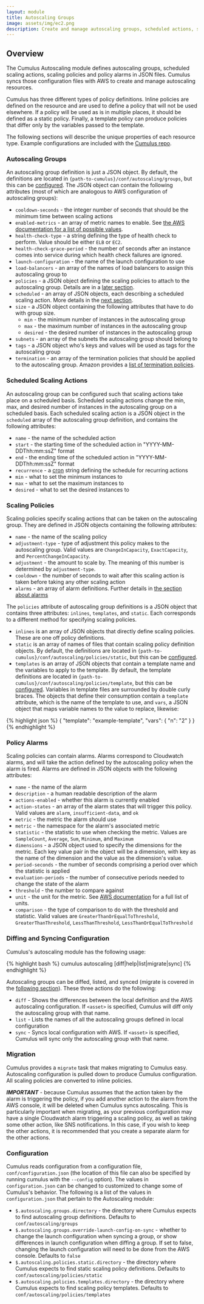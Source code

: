 ```yaml
---
layout: module
title: Autoscaling Groups
image: assets/img/ec2.png
description: Create and manage autoscaling groups, scheduled actions, scaling policies and policy alarms with configuration.
---
```

Overview
--------

The Cumulus Autoscaling module defines autoscaling groups, scheduled scaling actions, scaling policies and policy alarms in JSON files. Cumulus syncs those configuration files with AWS to create and manage autoscaling resources.

Cumulus has three different types of policy definitions. Inline policies are defined on the resource and are used to define a policy that will not be used elsewhere. If a policy will be used as is in multiple places, it should be defined as a static policy. Finally, a template policy can produce policies that differ only by the variables passed to the template.

The following sections will describe the unique properties of each resource type. Example configurations are included with the [Cumulus repo](https://github.com/lucidsoftware/cumulus).

### Autoscaling Groups

An autoscaling group definition is just a JSON object. By default, the definitions are located in `{path-to-cumulus}/conf/autoscaling/groups`, but this can be [configured](#configuration). The JSON object can contain the following attributes (most of which are analogous to AWS configuration of autoscaling groups):

* `cooldown-seconds` - the integer number of seconds that should be the minimum time between scaling actions
* `enabled-metrics` - an array of metric names to enable. See <a href="http://docs.aws.amazon.com/sdkforruby/api/Aws/AutoScaling/Client.html#enable_metrics_collection-instance_method" target="_blank">the AWS documentation for a list of possible values</a>.
* `health-check-type` - a string defining the type of health check to perform. Value should be either `ELB` or `EC2`.
* `health-check-grace-period` - the number of seconds after an instance comes into service during which health check failures are ignored.
* `launch-configuration` - the name of the launch configuration to use
* `load-balancers` - an array of the names of load balancers to assign this autoscaling group to
* `policies` - a JSON object defining the scaling policies to attach to the autoscaling group. Details are in a [later section](#scaling-policies).
* `scheduled` - an array of JSON objects, each describing a scheduled scaling action. More details in the [next section](#scheduled-scaling-actions).
* `size` - a JSON object containing the following attributes that have to do with group size.
  * `min` - the minimum number of instances in the autoscaling group
  * `max` - the maximum number of instances in the autoscaling group
  * `desired` - the desired number of instances in the autoscaling group
* `subnets` - an array of the subnets the autoscaling group should belong to
* `tags` - a JSON object who's keys and values will be used as tags for the autoscaling group
* `termination` - an array of the termination policies that should be applied to the autoscaling group. Amazon provides a <a href="http://docs.aws.amazon.com/AutoScaling/latest/DeveloperGuide/AutoScalingBehavior.InstanceTermination.html#custom-termination-policy" target="_blank">list of termination policies</a>.

### Scheduled Scaling Actions

An autoscaling group can be configured such that scaling actions take place on a scheduled basis. Scheduled scaling actions change the min, max, and desired number of instances in the autoscaling group on a scheduled basis. Each scheduled scaling action is a JSON object in the `scheduled` array of the autoscaling group definition, and contains the following attributes:

* `name` - the name of the scheduled action
* `start` - the starting time of the scheduled action in "YYYY-MM-DDThh:mm:ssZ" format
* `end` - the ending time of the scheduled action in "YYYY-MM-DDThh:mm:ssZ" format
* `recurrence` - a <a href="https://en.wikipedia.org/wiki/Cron" target="_blank">cron</a> string defining the schedule for recurring actions
* `min` - what to set the minimum instances to
* `max` - what to set the maximum instances to
* `desired` - what to set the desired instances to

### Scaling Policies

Scaling policies specify scaling actions that can be taken on the autoscaling group. They are defined in JSON objects containing the following attributes:

* `name` - the name of the scaling policy
* `adjustment-type` - type of adjustment this policy makes to the autoscaling group. Valid values are `ChangeInCapacity`, `ExactCapacity`, and `PercentChangeInCapacity`.
* `adjustment` - the amount to scale by. The meaning of this number is determined by `adjustment-type`.
* `cooldown` - the number of seconds to wait after this scaling action is taken before taking any other scaling action
* `alarms` - an array of alarm definitions. Further details in [the section about alarms](#policy-alarms)

The `policies` attribute of autoscaling group definitions is a JSON object that contains three attributes: `inlines`, `templates`, and `static`. Each corresponds to a different method for specifying scaling policies.

* `inlines` is an array of JSON objects that directly define scaling policies. These are one off policy definitions.
* `static` is an array of names of files that contain scaling policy definition objects. By default, the definitions are located in `{path-to-cumulus}/conf/autoscaling/policies/static`, but this can be [configured](#configuration).
* `templates` is an array of JSON objects that contain a template name and the variables to apply to the template. By default, the template definitions are located in `{path-to-cumulus}/conf/autoscaling/policies/template`, but this can be [configured](#configuration). Variables in template files are surrounded by double curly braces. The objects that define their consumption contain a `template` attribute, which is the name of the template to use, and `vars`, a JSON object that maps variable names to the value to replace, likewise:

{% highlight json %}
{
  "template": "example-template",
  "vars": {
    "n": "2"
  }
}
{% endhighlight %}

### Policy Alarms

Scaling policies can contain alarms. Alarms correspond to Cloudwatch alarms, and will take the action defined by the autoscaling policy when the alarm is fired. Alarms are defined in JSON objects with the following attributes:

* `name` - the name of the alarm
* `description` - a human readable description of the alarm
* `actions-enabled` - whether this alarm is currently enabled
* `action-states` - an array of the alarm states that will trigger this policy. Valid values are `alarm`, `insufficient-data`, and `ok`
* `metric` - the metric the alarm should use
* `metric` - the namespace for the alarm's associated metric
* `statistic` - the statistic to use when checking the metric. Values are `SampleCount`, `Average`, `Sum`, `Minimum`, and `Maximum`
* `dimensions` - a JSON object used to specify the dimensions for the metric. Each key value pair in the object will be a dimension, with key as the name of the dimension and the value as the dimension's value.
* `period-seconds` - the number of seconds comprising a period over which the statistic is applied
* `evaluation-periods` - the number of consecutive periods needed to change the state of the alarm
* `threshold` - the number to compare against
* `unit` - the unit for the metric. See <a href="http://docs.aws.amazon.com/sdkforruby/api/Aws/CloudWatch/Client.html#put_metric_alarm-instance_method" target="_blank">AWS documentation</a> for a full list of units.
* `comparison` - the type of comparison to do with the threshold and statistic. Valid values are `GreaterThanOrEqualToThreshold`, `GreaterThanThreshold`, `LessThanThreshold`, `LessThanOrEqualToThreshold`

### Diffing and Syncing Configuration

Cumulus's autoscaling module has the following usage:

{% highlight bash %}
cumulus autoscaling [diff|help|list|migrate|sync] <asset>
{% endhighlight %}

Autoscaling groups can be diffed, listed, and synced (migrate is covered in the [following section](#migration)). These three actions do the following:

* `diff` - Shows the differences between the local definition and the AWS autoscaling configuration. If `<asset>` is specified, Cumulus will diff only the autoscaling group with that name.
* `list` - Lists the names of all the autoscaling groups defined in local configuration
* `sync` - Syncs local configuration with AWS. If `<asset>` is specified, Cumulus will sync only the autoscaling group with that name.

### Migration

Cumulus provides a `migrate` task that makes migrating to Cumulus easy. Autoscaling configuration is pulled down to produce Cumulus configuration. All scaling policies are converted to inline policies.

***IMPORTANT*** - because Cumulus assumes that the action taken by the alarm is triggering the policy, if you add another action to the alarm from the AWS console, it will be deleted when Cumulus syncs autoscaling. This is particularly important when migrating, as your previous configuration may have a single Cloudwatch alarm triggering a scaling policy, as well as taking some other action, like SNS notifications. In this case, if you wish to keep the other actions, it is recommended that you create a separate alarm for the other actions.

### Configuration

Cumulus reads configuration from a configuration file, `conf/configuration.json` (the location of this file can also be specified by running cumulus with the `--config` option). The values in `configuration.json` can be changed to customized to change some of Cumulus's behavior. The following is a list of the values in `configuration.json` that pertain to the Autoscaling module:

* `$.autoscaling.groups.directory` - the directory where Cumulus expects to find autoscaling group definitions. Defaults to `conf/autoscaling/groups`
* `$.autoscaling.groups.override-launch-config-on-sync` - whether to change the launch configuration when syncing a group, or show differences in launch configuration when diffing a group. If set to false, changing the launch configuration will need to be done from the AWS console. Defaults to `false`
* `$.autoscaling.policies.static.directory` - the directory where Cumulus expects to find static scaling policy definitions. Defaults to `conf/autoscaling/policies/static`
* `$.autoscaling.policies.templates.directory` - the directory where Cumulus expects to find scaling policy templates. Defaults to `conf/autoscaling/policies/templates`

